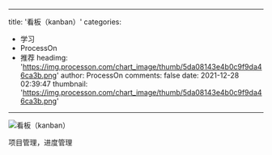 
---
title: '看板（kanban）'
categories: 
 - 学习
 - ProcessOn
 - 推荐
headimg: 'https://img.processon.com/chart_image/thumb/5da08143e4b0c9f9da46ca3b.png'
author: ProcessOn
comments: false
date: 2021-12-28 02:39:47
thumbnail: 'https://img.processon.com/chart_image/thumb/5da08143e4b0c9f9da46ca3b.png'
---

<div>   
<img class="thumb" alt="看板（kanban）" src="https://img.processon.com/chart_image/thumb/5da08143e4b0c9f9da46ca3b.png" referrerpolicy="no-referrer">
<p>项目管理，进度管理</p>  
</div>
            
